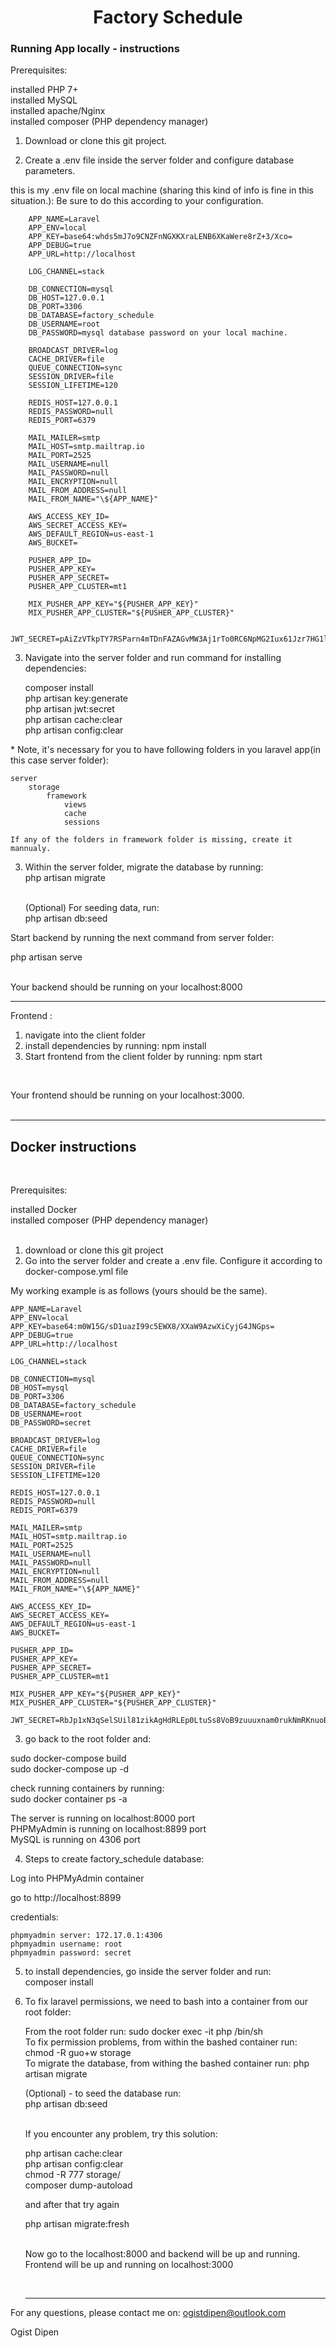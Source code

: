 <h1 align="center">Factory Schedule</h1>

<h3>Running App locally - instructions </h3>

Prerequisites:

installed PHP 7+ <br />
installed MySQL <br />
installed apache/Nginx<br />
installed composer (PHP dependency manager) <br />

1. Download or clone this git project.

2. Create a .env file inside the server folder and configure database parameters.

this is my .env file on local machine (sharing this kind of info is fine in this situation.):
Be sure to do this according to your configuration.

        APP_NAME=Laravel
        APP_ENV=local
        APP_KEY=base64:whds5mJ7o9CNZFnNGXKXraLENB6XKaWere8rZ+3/Xco=
        APP_DEBUG=true
        APP_URL=http://localhost

        LOG_CHANNEL=stack

        DB_CONNECTION=mysql
        DB_HOST=127.0.0.1
        DB_PORT=3306
        DB_DATABASE=factory_schedule
        DB_USERNAME=root
        DB_PASSWORD=mysql database password on your local machine.

        BROADCAST_DRIVER=log
        CACHE_DRIVER=file
        QUEUE_CONNECTION=sync
        SESSION_DRIVER=file
        SESSION_LIFETIME=120

        REDIS_HOST=127.0.0.1
        REDIS_PASSWORD=null
        REDIS_PORT=6379

        MAIL_MAILER=smtp
        MAIL_HOST=smtp.mailtrap.io
        MAIL_PORT=2525
        MAIL_USERNAME=null
        MAIL_PASSWORD=null
        MAIL_ENCRYPTION=null
        MAIL_FROM_ADDRESS=null
        MAIL_FROM_NAME="\${APP_NAME}"

        AWS_ACCESS_KEY_ID=
        AWS_SECRET_ACCESS_KEY=
        AWS_DEFAULT_REGION=us-east-1
        AWS_BUCKET=

        PUSHER_APP_ID=
        PUSHER_APP_KEY=
        PUSHER_APP_SECRET=
        PUSHER_APP_CLUSTER=mt1

        MIX_PUSHER_APP_KEY="${PUSHER_APP_KEY}"
        MIX_PUSHER_APP_CLUSTER="${PUSHER_APP_CLUSTER}"

        JWT_SECRET=pAiZzVTkpTY7RSParn4mTDnFAZAGvMW3Aj1rTo0RC6NpMG2Iux61Jzr7HG1l1PbO

3. Navigate into the server folder and run command for installing dependencies:

   composer install <br />
   php artisan key:generate <br />
   php artisan jwt:secret <br />
   php artisan cache:clear <br />
   php artisan config:clear <br />

\* Note, it's necessary for you to have following folders in you laravel app(in this case server folder):

    server
        storage
            framework
                views
                cache
                sessions

    If any of the folders in framework folder is missing, create it mannualy.

3. Within the server folder, migrate the database by running: <br />
   php artisan migrate<br /><br />

   (Optional) For seeding data, run: <br />
   php artisan db:seed
   <br />

Start backend by running the next command from server folder: <br />

php artisan serve

<br />
Your backend should be running on your localhost:8000

<br />
<hr />

Frontend :

1. navigate into the client folder
2. install dependencies by running: npm install
3. Start frontend from the client folder by running: npm start

<br />

Your frontend should be running on your localhost:3000.
<br />
<br />

<hr />

<h2>Docker instructions </h2>
<br />

Prerequisites:

installed Docker<br />
installed composer (PHP dependency manager) <br />
<br />

1. download or clone this git project
2. Go into the server folder and create a .env file.
   Configure it according to docker-compose.yml file

My working example is as follows (yours should be the same).

    APP_NAME=Laravel
    APP_ENV=local
    APP_KEY=base64:m0W15G/sD1uazI99c5EWX8/XXaW9AzwXiCyjG4JNGps=
    APP_DEBUG=true
    APP_URL=http://localhost

    LOG_CHANNEL=stack

    DB_CONNECTION=mysql
    DB_HOST=mysql
    DB_PORT=3306
    DB_DATABASE=factory_schedule
    DB_USERNAME=root
    DB_PASSWORD=secret

    BROADCAST_DRIVER=log
    CACHE_DRIVER=file
    QUEUE_CONNECTION=sync
    SESSION_DRIVER=file
    SESSION_LIFETIME=120

    REDIS_HOST=127.0.0.1
    REDIS_PASSWORD=null
    REDIS_PORT=6379

    MAIL_MAILER=smtp
    MAIL_HOST=smtp.mailtrap.io
    MAIL_PORT=2525
    MAIL_USERNAME=null
    MAIL_PASSWORD=null
    MAIL_ENCRYPTION=null
    MAIL_FROM_ADDRESS=null
    MAIL_FROM_NAME="\${APP_NAME}"

    AWS_ACCESS_KEY_ID=
    AWS_SECRET_ACCESS_KEY=
    AWS_DEFAULT_REGION=us-east-1
    AWS_BUCKET=

    PUSHER_APP_ID=
    PUSHER_APP_KEY=
    PUSHER_APP_SECRET=
    PUSHER_APP_CLUSTER=mt1

    MIX_PUSHER_APP_KEY="${PUSHER_APP_KEY}"
    MIX_PUSHER_APP_CLUSTER="${PUSHER_APP_CLUSTER}"

    JWT_SECRET=RbJp1xN3qSelSUil81zikAgHdRLEp0LtuSs8VoB9zuuuxnam0rukNmRKnuoBpTlMySnCSQYsxiL9iMhXfMYLNxwzrR09CAMptY46vomHmGZ6lAvRFadakrM7H9zEgJOl

3.  go back to the root folder and:

sudo docker-compose build <br />
sudo docker-compose up -d

check running containers by running: <br />
sudo docker container ps -a

The server is running on localhost:8000 port <br />
PHPMyAdmin is running on localhost:8899 port <br />
MySQL is running on 4306 port <br />

4. Steps to create factory_schedule database:

Log into PHPMyAdmin container

go to http://localhost:8899

credentials: <br />

    phpmyadmin server: 172.17.0.1:4306
    phpmyadmin username: root
    phpmyadmin password: secret

5. to install dependencies, go inside the server folder and run: <br />
   composer install<br />

6. To fix laravel permissions, we need to bash into a container from our root folder:

   From the root folder run: sudo docker exec -it php /bin/sh <br />
   To fix permission problems, from within the bashed container run: chmod -R guo+w storage <br />
   To migrate the database, from withing the bashed container run: php artisan migrate <br />

   (Optional) - to seed the database run: <br />
   php artisan db:seed <br /> <br />

   If you encounter any problem, try this solution: <br />

   php artisan cache:clear <br />
   php artisan config:clear <br />
   chmod -R 777 storage/ <br />
   composer dump-autoload <br />

   and after that try again <br />

   php artisan migrate:fresh <br /><br />

   Now go to the localhost:8000 and backend will be up and running. <br />
   Frontend will be up and running on localhost:3000 <br />

    <br />
    <hr />

For any questions, please contact me on: ogistdipen@outlook.com <br />

Ogist Dipen
